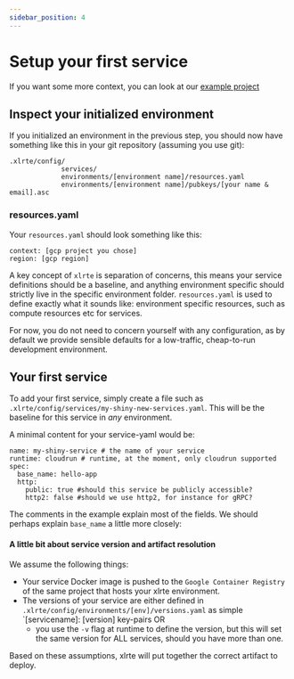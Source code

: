 ```yaml
---
sidebar_position: 4
---
```


# Setup your first service
If you want some more context, you can look at our [example project](https://github.com/xlrte/example-app-gcp)

## Inspect your initialized environment
If you initialized an environment in the previous step, you should now have something like this in your git repository (assuming you use git):
```
.xlrte/config/
             services/
             environments/[environment name]/resources.yaml
             environments/[environment name]/pubkeys/[your name & email].asc
```
### resources.yaml
Your `resources.yaml` should look something like this:

```
context: [gcp project you chose]
region: [gcp region]
```
A key concept of `xlrte` is separation of concerns, this means your service definitions should be a baseline, and anything environment specific should strictly live in the specific environment folder. `resources.yaml` is used to define exactly what it sounds like: environment specific resources, such as compute resources etc for services.

For now, you do not need to concern yourself with any configuration, as by default we provide sensible defaults for a low-traffic, cheap-to-run development environment.

## Your first service
To add your first service, simply create a file such as `.xlrte/config/services/my-shiny-new-services.yaml`. This will be the baseline for this service in _any_ environment.

A minimal content for your service-yaml would be:

```
name: my-shiny-service # the name of your service
runtime: cloudrun # runtime, at the moment, only cloudrun supported
spec:
  base_name: hello-app 
  http:
    public: true #should this service be publicly accessible?
    http2: false #should we use http2, for instance for gRPC?
```
The comments in the example explain most of the fields. We should perhaps explain `base_name` a little more closely:
#### A little bit about service version and artifact resolution
We assume the following things:
* Your service Docker image is pushed to the `Google Container Registry` of the same project that hosts your xlrte environment.
* The versions of your service are either defined in `.xlrte/config/environments/[env]/versions.yaml` as simple `[servicename]: [version] key-pairs OR
  * you use the `-v` flag at runtime to define the version, but this will set the same version for ALL services, should you have more than one.

Based on these assumptions, xlrte will put together the correct artifact to deploy.